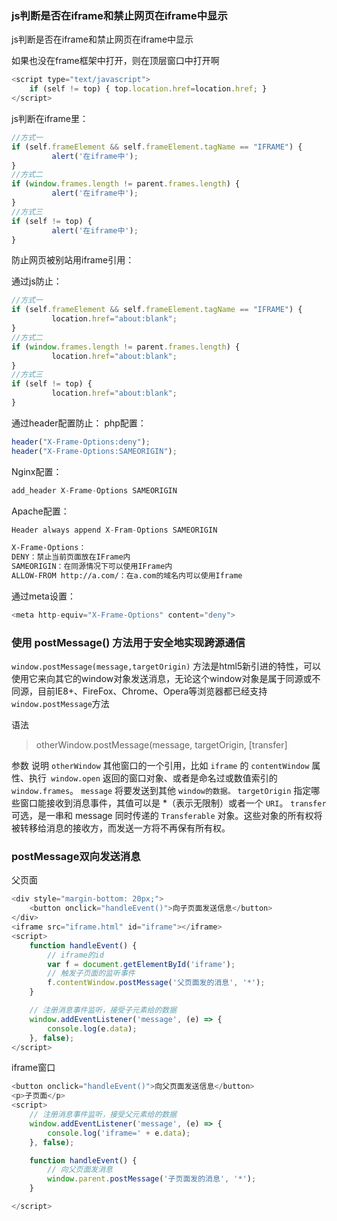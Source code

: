 <!--
 * @Author: 阮志雄
 * @Date: 2022-04-07 14:34:42
 * @LastEditTime: 2022-04-07 14:41:58
 * @LastEditors: 阮志雄
 * @Description: In User Settings Edit
 * @FilePath: \docs\js\iFrame.md
-->
### js判断是否在iframe和禁止网页在iframe中显示

js判断是否在iframe和禁止网页在iframe中显示

如果也没在frame框架中打开，则在顶层窗口中打开啊

```js
<script type="text/javascript">
    if (self != top) { top.location.href=location.href; } 
</script>
```
js判断在iframe里：
```js
//方式一    
if (self.frameElement && self.frameElement.tagName == "IFRAME") {    
         alert('在iframe中');    
}    
//方式二    
if (window.frames.length != parent.frames.length) {    
         alert('在iframe中');    
}    
//方式三    
if (self != top) {      
         alert('在iframe中');    
}
```

防止网页被别站用iframe引用：

通过js防止：

```js
//方式一    
if (self.frameElement && self.frameElement.tagName == "IFRAME") {    
         location.href="about:blank";   
}    
//方式二    
if (window.frames.length != parent.frames.length) {    
         location.href="about:blank";  
}    
//方式三    
if (self != top) {      
         location.href="about:blank";   
}
```

通过header配置防止：
php配置：
```js
header("X-Frame-Options:deny");  
header("X-Frame-Options:SAMEORIGIN");  
```
Nginx配置：
```js
add_header X-Frame-Options SAMEORIGIN  
```

Apache配置：
```js
Header always append X-Fram-Options SAMEORIGIN  
```
```bash
X-Frame-Options：
DENY：禁止当前页面放在IFrame内
SAMEORIGIN：在同源情况下可以使用IFrame内
ALLOW-FROM http://a.com/：在a.com的域名内可以使用Iframe
```
通过meta设置：

```js
<meta http-equiv="X-Frame-Options" content="deny">  
```

### 使用 postMessage() 方法用于安全地实现跨源通信

`window.postMessage(message,targetOrigin)` 方法是html5新引进的特性，可以使用它来向其它的window对象发送消息，无论这个window对象是属于同源或不同源，目前IE8+、FireFox、Chrome、Opera等浏览器都已经支持`window.postMessage`方法

语法
> otherWindow.postMessage(message, targetOrigin, [transfer]

参数 说明
`otherWindow` 其他窗口的一个引用，比如 `iframe` 的 `contentWindow` 属性、执行` window.open` 返回的窗口对象、或者是命名过或数值索引的 `window.frames`。
`message` 将要发送到其他 `window的数据。`
`targetOrigin` 指定哪些窗口能接收到消息事件，其值可以是 *（表示无限制）或者一个 `URI`。
`transfer` 可选，是一串和 message 同时传递的 `Transferable` 对象。这些对象的所有权将被转移给消息的接收方，而发送一方将不再保有所有权。

### postMessage双向发送消息

父页面
```js
<div style="margin-bottom: 20px;">
    <button onclick="handleEvent()">向子页面发送信息</button>
</div>
<iframe src="iframe.html" id="iframe"></iframe>
<script>
    function handleEvent() {
        // iframe的id
        var f = document.getElementById('iframe');
        // 触发子页面的监听事件
        f.contentWindow.postMessage('父页面发的消息', '*');
    }

    // 注册消息事件监听，接受子元素给的数据
    window.addEventListener('message', (e) => {
        console.log(e.data);
    }, false);
</script>
```
iframe窗口
```js
<button onclick="handleEvent()">向父页面发送信息</button>
<p>子页面</p>
<script>
    // 注册消息事件监听，接受父元素给的数据
    window.addEventListener('message', (e) => {
        console.log('iframe=' + e.data);
    }, false);

    function handleEvent() {
        // 向父页面发消息
        window.parent.postMessage('子页面发的消息', '*');
    }

</script>
```